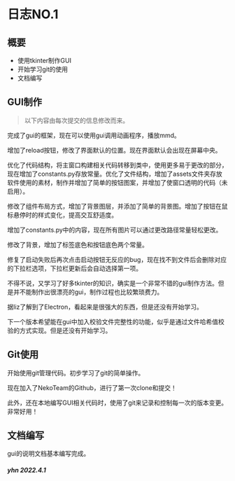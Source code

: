 # 日志NO.1

## 概要

- 使用tkinter制作GUI
- 开始学习git的使用
- 文档编写

## GUI制作

> 以下内容由每次提交的信息修改而来。

完成了gui的框架，现在可以使用gui调用动画程序，播放mmd。

增加了reload按钮，修改了界面默认的位置。现在界面默认会出现在屏幕中央。

优化了代码结构，将主窗口构建相关代码转移到类中，使用更多易于更改的部分，现在增加了constants.py存放常量。优化了文件结构，增加了assets文件夹存放软件使用的素材，制作并增加了简单的按钮图案，并增加了使窗口透明的代码（未启用）。

修改了组件布局方式，增加了背景图层，并添加了简单的背景图。增加了按钮在鼠标悬停时的样式变化，提高交互舒适度。

增加了constants.py中的内容，现在所有图片可以通过更改路径常量轻松更改。

修改了背景，增加了标签底色和按钮底色两个常量。

修复了启动失败后再次点击启动按钮无反应的bug，现在找不到文件后会删除对应的下拉栏选项，下拉栏更新后会自动选择第一项。



不得不说，又学习了好多tkinter的知识，确实是一个非常不错的gui制作方法。但是并不能制作出很漂亮的gui，制作过程也比较繁琐费力。

据liz了解到了Electron，看起来是很强大的东西，但是还没有开始学习。



下一个版本希望能在gui中加入校验文件完整性的功能，似乎是通过文件哈希值校验的方式实现。但是还没有开始学习。



## Git使用

开始使用git管理代码。初步学习了git的简单操作。

现在加入了NekoTeam的Github，进行了第一次clone和提交！

此外，还在本地编写GUI相关代码时，使用了git来记录和控制每一次的版本变更。非常好用！



## 文档编写

gui的说明文档基本编写完成。

##### yhn 2022.4.1

